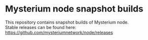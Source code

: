# Mysterium node snapshot builds

This repository contains snapshot builds of Mysterium node.  
Stable releases can be found here: https://github.com/mysteriumnetwork/node/releases

